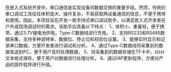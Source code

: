 在嵌入式系统开发中，串口通信是实现设备间数据交换的重要手段。然而，传统的串口调试工具往往体积庞大、操作复杂，不易获取两设备通信的信息，不便于携带和使用。因此，本项目旨在开发一款手持式串口调试助手，以满足嵌入式开发者在户外或现场调试时的需求。该助手应具备以下特点：
1、体积小、重量轻，便于携带，通过3.7V锂电池供电，Type-C数据线进行充电。
2、支持RS232和RS485数据采集，支持多种波特率、数据位、停止位和校验位设置。
3、能够实时显示和记录串口数据，方便开发者进行调试和分析。
4、通过Type-C数据线将采集到的数据发送到PC，便于用户及时处理数据。
5、将采集到的数据存储在TF卡中，以txt文本格式保存，便于用户对数据进行处理分析。
6、通过IAP更新程序，方便对产品的固件程序进行升级。
